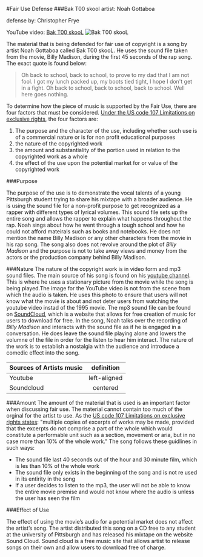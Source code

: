 #Fair Use Defense
###Bak T00 skool
artist: Noah Gottaboa

defense by: Christopher Frye

YouTube video: [Bak T00 skooL](https://www.youtube.com/watch?v=YnQQM7nKh74) 
![Bak T00 skooL](http://i.imgur.com/njWbr8s.gif)

The material that is being defended for fair use of copyright is a song by artist Noah Gottaboa called Bak T00 skooL. He uses the sound file taken from the movie, Billy Madison, during the first 45 seconds of the rap song. The exact quote is found below:

> Oh back to school, back to school, to prove to my dad that I am not fool. I got my lunch packed up, my boots tied tight, I hope I don't get in a fight. Oh back to school, back to school, back to school. Well here goes nothing.

To determine how the piece of music is supported by the Fair Use, there are four factors that must be considered. [Under the US code 107 Limitations on exclusive rights](https://www.law.cornell.edu/uscode/text/17/107), the four factors are: 

1. The purpose and the character of the use, including whether such use is of a commercial nature or is for non profit educational purposes
2. the nature of the copyrighted work
3. the amount and substantiality of the portion used in relation to the copyrighted work as a whole
4. the effect of the use upon the potential market for or value of the copyrighted work

###Purpose

The purpose of the use is to demonstrate the vocal talents of a young Pittsburgh student trying to share his mixtape with a broader audience. He is using the sound file for a non-profit purpose to get recognized as a rapper with different types of lyrical volumes. This sound file sets up the entire song and allows the rapper to explain what happens throughout the rap. Noah sings about how he went through a tough school and how he could not afford mateirals such as books and notebooks. He does not mention the name Billy Madison or any other characters from the movie in his rap song. The song also does not revolve around the plot of *Billy Madison* and the purpose is not to take away views and money from the actors or the production company behind Billy Madison. 

###Nature
The nature of the copyright work is in video form and mp3 sound files. The main source of his song is found on his [youtube channel](https://www.youtube.com/watch?v=YnQQM7nKh74). This is where he uses a stationary picture from the movie while the song is being played.The image for the YouTube video is not from the scene from which the audio is taken. He uses this photo to ensure that users will not know what the movie is about and not deter users from watching the youtube video instad of the 1995 movie. The mp3 sound file can be found on [SoundCloud](https://soundcloud.com/noah-gottaboa), which is a website that allows for free creation of music for users to download for free. In the song, Noah talks over the recording of *Billy Madison* and interacts with the sound file as if he is engaged in a conversation. He does leave the sound file playing alone and lowers the volumne of the file in order for the listen to hear him interact. The nature of the work is to establish a nostalgia with the audience and introduce a comedic effect into the song. 

| Sources of Artists music   |    definition     |
|----------|:-------------:|
| Youtube |  left-aligned |
| Soundcloud |    centered   |


###Amount
The amount of the material that is used is an important factor when discussing fair use. The material cannot contain too much of the orginal for the artist to use. As the [US code 107 Limitations on exclusive rights states](https://www.law.cornell.edu/uscode/text/17/107): "multiple copies of excerpts of works may be made, provided that the excerpts do not comprise a part of the whole which would constitute a performable unit such as a section, movement or aria, but in no case more than 10% of the whole work." The song follows these guidlines in such ways: 

* The sound file last 40 seconds out of the hour and 30 minute film, which is les than 10% of the whole work
* The sound file only exists in the beginning of the song and is not re used in its entirity in the song
* If a user decides to listen to the mp3, the user will not be able to know the entire movie premise and would not know where the audio is unless the user has seen the film

###Effect of Use

The effect of using the movie’s audio for a potential market does not affect the artist’s song. The artist distributed this song on a CD free to any student at the university of Pittsburgh and has released his mixtape on the website Sound Cloud. Sound cloud is a free music site that allows artist to release songs on their own and allow users to download free of charge. 


